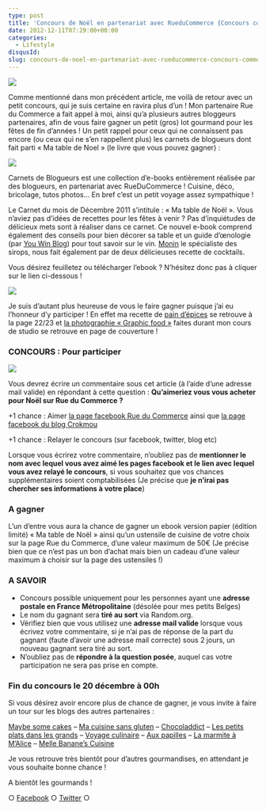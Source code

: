 ```yaml
---
type: post
title: 'Concours de Noël en partenariat avec RueduCommerce {Concours commentaires}'
date: 2012-12-11T07:29:00+00:00
categories:
  - Lifestyle
disqusId:
slug: concours-de-noel-en-partenariat-avec-rueducommerce-concours-commentaires
---
```


[![](http://www.crokmou.com/wp-content/uploads/2012/12/visuel-concours_2-300x1791-300x179.jpg)](http://www.crokmou.com/wp-content/uploads/2012/12/visuel-concours_2-300x1791.jpg)

Comme mentionné dans mon précédent article, me voilà de retour avec un petit concours, qui je suis certaine en ravira plus d’un ! Mon partenaire Rue du Commerce a fait appel à moi, ainsi qu’a plusieurs autres bloggeurs partenaires, afin de vous faire gagner un petit (gros) lot gourmand pour les fêtes de fin d’années !
  Un petit rappel pour ceux qui ne connaissent pas encore (ou ceux qui ne s’en rappellent plus) les carnets de blogueurs dont fait parti « Ma table de Noel » (le livre que vous pouvez gagner) :

[![](http://www.crokmou.com/wp-content/uploads/2012/12/ma-table-de-Noa-CC-82l-300x2961-300x296.jpg)](http://www.crokmou.com/wp-content/uploads/2012/12/ma-table-de-Noa-CC-82l-300x2961.jpg)

Carnets de Blogueurs est une collection d’e-books entièrement réalisée par des blogueurs, en partenariat avec RueDuCommerce ! Cuisine, déco, bricolage, tutos photos… En bref c’est un petit voyage assez sympathique !

Le Carnet du mois de Décembre 2011 s’intitule : « Ma table de Noël ». Vous n’aviez pas d’idées de recettes pour les fêtes à venir ? Pas d’inquiétudes de délicieux mets sont à réaliser dans ce carnet. Ce nouvel e-book comprend également des conseils pour bien décorer sa table et un guide d’œnologie (par [You Win Blog](http://blog.youwinemotion.tv/)) pour tout savoir sur le vin. [Monin](http://france.monin.com/) le spécialiste des sirops, nous fait également par de deux délicieuses recette de cocktails.

Vous désirez feuilletez ou télécharger l’ebook ? N’hésitez donc pas à cliquer sur le lien ci-dessous !

[![](http://www.crokmou.com/wp-content/uploads/2012/12/visualiser1.jpg)](http://lemag.rueducommerce.fr/la-communaute/ebooks/ebook-de-noel-ma-table-de-noel.html)

Je suis d’autant plus heureuse de vous le faire gagner puisque j’ai eu l’honneur d’y participer ! En effet ma recette de [pain d’épices](http://crokmou.blogspot.com/2011/09/pain-depices.html) se retrouve à la page 22/23 et [la photographie « Graphic food »](http://crokmou.blogspot.com/2011/10/essais-prise-de-vue-graphic-food.html) faites durant mon cours de studio se retrouve en page de couverture !

### CONCOURS : Pour participer

[![](http://www.crokmou.com/wp-content/uploads/2012/12/sapin-200x3001-200x300.jpg)](http://www.crokmou.com/wp-content/uploads/2012/12/sapin-200x3001.jpg)

Vous devrez écrire un commentaire sous cet article (à l’aide d’une adresse mail valide) en répondant à cette question :
**Qu’aimeriez vous vous acheter pour Noël sur Rue du Commerce ?**

+1 chance : Aimer [la page facebook Rue du Commerce](https://www.facebook.com/rueducommerce?fref=ts) ainsi que [la page facebook du blog Crokmou](https://www.facebook.com/pages/CroKMou/148093255259077)

+1 chance : Relayer le concours (sur facebook, twitter, blog etc)

Lorsque vous écrirez votre commentaire, n’oubliez pas de **mentionner le nom avec lequel vous avez aimé les pages facebook et le lien avec lequel vous avez relayé le concours**, si vous souhaitez que vos chances supplémentaires soient comptabilisées (Je précise que **je n’irai pas chercher ses informations à votre place**)

### A gagner

L’un d’entre vous aura la chance de gagner un ebook version papier (édition limité) « Ma table de Noël » ainsi qu’un ustensile de cuisine de votre choix sur la page Rue du Commerce, d’une valeur maximum de 50€ (Je précise bien que ce n’est pas un bon d’achat mais bien un cadeau d’une valeur maximum à choisir sur la page des ustensiles !)

### A SAVOIR

*   Concours possible uniquement pour les personnes ayant une **adresse postale en France Métropolitaine** (désolée pour mes petits Belges)
*   Le nom du gagnant sera **tiré au sort** via Random.org.
*   Vérifiez bien que vous utilisez une **adresse mail valide** lorsque vous écrivez votre commentaire, si je n’ai pas de réponse de la part du gagnant (faute d’avoir une adresse mail correcte) sous 2 jours, un nouveau gagnant sera tiré au sort.
*   N’oubliez pas de **répondre à la question posée**, auquel cas votre participation ne sera pas prise en compte.

### Fin du concours le 20 décembre à 00h

Si vous désirez avoir encore plus de chance de gagner, je vous invite à faire un tour sur les blogs des autres partenaires :

[Maybe some cakes](http://www.maybesomecakes.com/) – [Ma cuisine sans gluten](http://macuisinesansgluten.fr/) – [Chocoladdict](http://www.chocoladdict.fr/) – [Les petits plats dans les grands](http://lespetitsplatsdanslesgrands.over-blog.com/) – [Voyage culinaire](http://voyage-culinaire.over-blog.com/) – [Aux papilles](http://www.auxpapilles.com/) – [La marmite à M’Alice](http://www.lamarmiteamalice.com/) – [Melle Banane’s Cuisine](http://melbananecuisine.over-blog.com/)

Je vous retrouve très bientôt pour d’autres gourmandises, en attendant je vous souhaite bonne chance !

A bientôt les gourmands !

○ [Facebook](https://www.facebook.com/crokmou.blog) ○ [Twitter](https://twitter.com/Crokmou) ○
